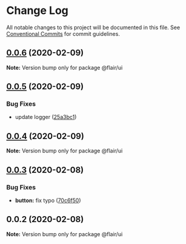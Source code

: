 # Change Log

All notable changes to this project will be documented in this file.
See [Conventional Commits](https://conventionalcommits.org) for commit guidelines.

## [0.0.6](https://github.com/gauravsoni119/flair/compare/@flair/ui@0.0.5...@flair/ui@0.0.6) (2020-02-09)

**Note:** Version bump only for package @flair/ui





## [0.0.5](https://github.com/gauravsoni119/flair/compare/@flair/ui@0.0.4...@flair/ui@0.0.5) (2020-02-09)


### Bug Fixes

* update logger ([25a3bc1](https://github.com/gauravsoni119/flair/commit/25a3bc1edd732217b1bd3fefaeb50e822549d84a))





## [0.0.4](https://github.com/gauravsoni119/flair/compare/@flair/ui@0.0.3...@flair/ui@0.0.4) (2020-02-09)

**Note:** Version bump only for package @flair/ui





## [0.0.3](https://github.com/gauravsoni119/flair/compare/@flair/ui@0.0.2...@flair/ui@0.0.3) (2020-02-08)


### Bug Fixes

* **button:** fix typo ([70c6f50](https://github.com/gauravsoni119/flair/commit/70c6f50b057ddd113f0e23314f324cf12d5048a8))





## 0.0.2 (2020-02-08)

**Note:** Version bump only for package @flair/ui
